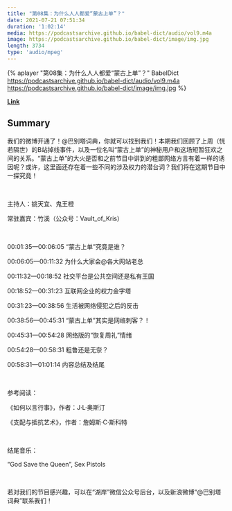 ```yaml
---
title: "第08集：为什么人人都爱“蒙古上单”？"
date: 2021-07-21 07:51:34
duration: '1:02:14'
media: https://podcastsarchive.github.io/babel-dict/audio/vol9.m4a
image: https://podcastsarchive.github.io/babel-dict/image/img.jpg
length: 3734
type: 'audio/mpeg'
---
```


{% aplayer "第08集：为什么人人都爱“蒙古上单”？" BabelDict  https://podcastsarchive.github.io/babel-dict/audio/vol9.m4a https://podcastsarchive.github.io/babel-dict/image/img.jpg %}

**[Link](https://www.xiaoyuzhoufm.com/episode/60f7d26efc5d26f06578ce1a)**

## Summary
<p>我们的微博开通了！@巴别塔词典，你就可以找到我们！本期我们回顾了上周（恍若隔世）的B站掉线事件，以及一位名叫“蒙古上单”的神秘用户和这场短暂狂欢之间的关系。“蒙古上单”的大火是否和之前节目中讲到的粗鄙网络方言有着一样的诱因呢？或许，这里面还存在着一些不同的涉及权力的潜台词？我们将在这期节目中一探究竟！</p><p><br /></p><p>主持人：姚天宜、鬼王橙</p><p>常驻嘉宾：竹溪（公众号：Vault_of_Kris）</p><p><br /></p><p>00:01:35—00:06:05 “蒙古上单”究竟是谁？</p><p>00:06:05—00:11:32 为什么大家会@各大网站老总</p><p>00:11:32—00:18:52 社交平台是公共空间还是私有王国</p><p>00:18:52—00:31:23 互联网企业的权力金字塔</p><p>00:31:23—00:38:56 生活被网络侵犯之后的反击</p><p>00:38:56—00:45:31 “蒙古上单”其实是网络刺客？！</p><p>00:45:31—00:54:28 网络版的“恢复周礼”情绪</p><p>00:54:28—00:58:31 粗鲁还是无奈？</p><p>00:58:31—01:01:14 内容总结及结尾</p><p><br /></p><p>参考阅读：</p><p>《如何以言行事》，作者：J·L·奥斯汀</p><p>《支配与抵抗艺术》，作者：詹姆斯·C·斯科特</p><p><br /></p><p>结尾音乐：</p><p>“God Save the Queen”, Sex Pistols</p><p><br /></p><p>若对我们的节目感兴趣，可以在“湖岸”微信公众号后台，以及新浪微博“@巴别塔词典”联系我们！</p>
    